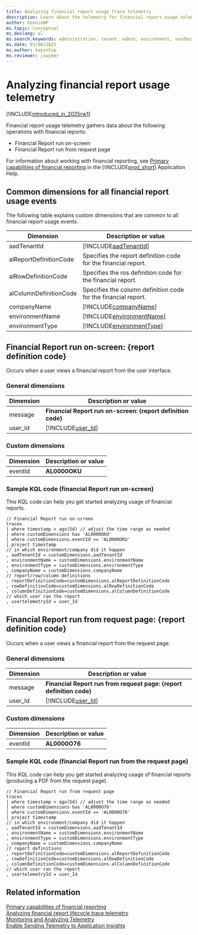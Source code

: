 ```yaml
---
title: Analyzing financial report usage trace telemetry
description: Learn about the telemetry for financial report usage telemetry in Azure Application Insights.  
author: kennieNP
ms.topic: conceptual
ms.devlang: al
ms.search.keywords: administration, tenant, admin, environment, sandbox, telemetry
ms.date: 03/08/2025
ms.author: kepontop
ms.reviewer: jswymer
---
```


# Analyzing financial report usage telemetry

[!INCLUDE[introduced_in_2025rw1](../includes/introduced_in_2025rw1.md)]

Financial report usage telemetry gathers data about the following operations with financial reports:

- Financial Report run on-screen
- Financial Report run from request page

For information about working with financial reporting, see [Primary capabilities of financial reporting](/dynamics365/business-central/finance-financial-reporting-capabilities) in the [!INCLUDE[prod_short](../includes/prod_short.md)] Application Help.


## Common dimensions for all financial report usage events

The following table explains custom dimensions that are common to all financial report usage events. 

|Dimension|Description or value|
|---------|-----|
|aadTenantId|[!INCLUDE[aadTenantId](../includes/include-telemetry-dimension-aadtenantid.md)]|
|alReportDefinitionCode | Specifies the report definition code for the financial report. |
|alRowDefinitionCode | Specifies the ros definition code for the financial report. |
|alColumnDefinitionCode | Specifies the column definition code for the financial report. |
|companyName| [!INCLUDE[companyName](../includes/include-telemetry-dimension-company-name.md)] |
|environmentName|[!INCLUDE[environmentName](../includes/include-telemetry-dimension-environment-name.md)]|
|environmentType|[!INCLUDE[environmentType](../includes/include-telemetry-dimension-environment-type.md)]|


## Financial Report run on-screen: {report definition code}

Occurs when a user views a financial report from the user interface.

### General dimensions

|Dimension|Description or value|
|---------|-----|
|message|**Financial Report run on-screen: {report definition code}**|
|user_Id|[!INCLUDE[user_Id](../includes/include-telemetry-user-id.md)] |

### Custom dimensions

|Dimension|Description or value|
|---------|-----|
|eventId|**AL0000OKU**|

### Sample KQL code (financial Report run on-screen)

This KQL code can help you get started analyzing usage of financial reports. 

```kql
// Financial Report run on-screen
traces
| where timestamp > ago(5d) // adjust the time range as needed
| where customDimensions has 'AL0000OKU'
| where customDimensions.eventId == 'AL0000OKU'
| project timestamp
// in which environment/company did it happen
, aadTenantId = customDimensions.aadTenantId
, environmentName = customDimensions.environmentName
, environmentType = customDimensions.environmentType
, companyName = customDimensions.companyName
// report/row/column definitions
, reportDefinitionCode=customDimensions.alReportDefinitionCode
, rowDefinitionCode=customDimensions.alRowDefinitionCode
, columnDefinitionCode=customDimensions.alColumnDefinitionCode
// which user ran the report
, usertelemetryId = user_Id
```


## Financial Report run from request page: {report definition code}

Occurs when a user views a financial report from the request page.

### General dimensions

|Dimension|Description or value|
|---------|-----|
|message|**Financial Report run from request page: {report definition code}**|
|user_Id|[!INCLUDE[user_Id](../includes/include-telemetry-user-id.md)] |

### Custom dimensions

|Dimension|Description or value|
|---------|-----|
|eventId|**AL0000O76**|

### Sample KQL code (financial Report run from the request page)

This KQL code can help you get started analyzing usage of financial reports (producing a PDF from the request page). 

```kql
// Financial Report run from request page
traces
| where timestamp > ago(5d) // adjust the time range as needed
| where customDimensions has 'AL0000O76' 
| where customDimensions.eventId == 'AL0000O76' 
| project timestamp
// in which environment/company did it happen
, aadTenantId = customDimensions.aadTenantId
, environmentName = customDimensions.environmentName
, environmentType = customDimensions.environmentType
, companyName = customDimensions.companyName
// report definitions
, reportDefinitionCode=customDimensions.alReportDefinitionCode
, rowDefinitionCode=customDimensions.alRowDefinitionCode
, columnDefinitionCode=customDimensions.alColumnDefinitionCode
// which user ran the report
, usertelemetryId = user_Id
```

## Related information

[Primary capabilities of financial reporting](/dynamics365/business-central/finance-financial-reporting-capabilities)  
[Analyzing financial report lifecycle trace telemetry](telemetry-financial-report-lifecycle-trace.md)   
[Monitoring and Analyzing Telemetry](telemetry-overview.md)  
[Enable Sending Telemetry to Application Insights](telemetry-enable-application-insights.md)  
